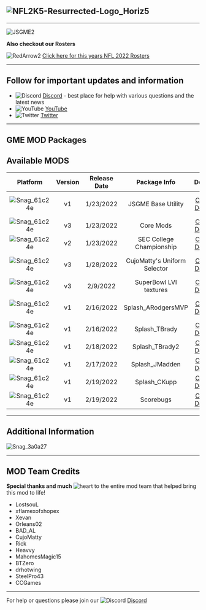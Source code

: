 ## ![NFL2K5-Resurrected-Logo_Horiz5](https://user-images.githubusercontent.com/69597675/125652934-6b21a6c3-e700-4709-8e10-01deb62d37f7.png)
-----
![JSGME2](https://user-images.githubusercontent.com/69597675/150686433-45b93b85-861a-4035-8ea3-6f429a52f736.jpg)

**Also checkout our Rosters**

![RedArrow2](https://user-images.githubusercontent.com/69597675/125669440-bcf4c873-527c-4524-9426-9488c71fbbde.png)
[Click here for this years NFL 2022 Rosters](https://github.com/lostsoul63b/NFL2K5-Resurrected/blob/main/PCSX2/notes/NFL2022Ratings.md)

---------
## Follow for important updates and information
* ![Discord](https://user-images.githubusercontent.com/69597675/124640725-d1e88980-de5b-11eb-926d-ec5f55b19a62.png) [Discord](https://discord.gg/sBVXzYb) - best place for help with various questions and the latest news
* ![YouTube](https://user-images.githubusercontent.com/69597675/124641345-9b5f3e80-de5c-11eb-80e3-4dc5fabc4137.png) [YouTube](https://www.youtube.com/lostsoul63b)
* ![Twitter](https://user-images.githubusercontent.com/69597675/124641220-71a61780-de5c-11eb-8bd9-0c8c3ad46949.png) [Twitter](https://twitter.com/blostsou)

---------
## GME MOD Packages

## Available MODS
| Platform | Version | Release Date | Package Info | Download | Updated | Tutorial |
| :-------------: | :-------------: | :-------------: | :-------------: | :-------------: | :-------------: | :-------------: |
| ![Snag_61c24e](https://user-images.githubusercontent.com/69597675/150687521-fa2844f5-8343-443d-b9cc-24aebc94182a.png) | v1 | 1/23/2022 | JSGME Base Utility | [Click-to-Download](https://www.mediafire.com/file/2ejkgnj5r5nb4hc/JSGME.zip/file) | | [Click-to-Watch](https://youtu.be/fbtyutCBXqM) |
| ![Snag_61c24e](https://user-images.githubusercontent.com/69597675/150687521-fa2844f5-8343-443d-b9cc-24aebc94182a.png) | v3 | 1/23/2022 | Core Mods | [Click-to-Download](https://www.mediafire.com/file/z2dtoi37sidk9ky/CoreMODS.zip/file) | 2/19/2022 |  |
| ![Snag_61c24e](https://user-images.githubusercontent.com/69597675/150687521-fa2844f5-8343-443d-b9cc-24aebc94182a.png) | v2 | 1/23/2022 | SEC College Championship | [Click-to-Download](https://www.mediafire.com/file/0usaf01n50itpnm/SEC_Georgia_Alabama.zip/file) | 2/13/2022 |  |
| ![Snag_61c24e](https://user-images.githubusercontent.com/69597675/150687521-fa2844f5-8343-443d-b9cc-24aebc94182a.png) | v3 | 1/28/2022 | CujoMatty's Uniform Selector | [Click-to-Download](https://www.mediafire.com/file/gob9s45xwjoki5y/NFL_2K5_Uniform_Selector.zip/file) | 2/18/2022 | [Click-to-Watch](https://www.youtube.com/watch?v=tiyiHYigPeU)  |
| ![Snag_61c24e](https://user-images.githubusercontent.com/69597675/150687521-fa2844f5-8343-443d-b9cc-24aebc94182a.png) | v3 | 2/9/2022 | SuperBowl LVI textures | [Click-to-Download](https://www.mediafire.com/file/nwg0ec2ioyiab4x/SuperBowlLVI.zip/file) | 2/15/2022 |  |
| ![Snag_61c24e](https://user-images.githubusercontent.com/69597675/150687521-fa2844f5-8343-443d-b9cc-24aebc94182a.png) | v1 | 2/16/2022 | Splash_ARodgersMVP | [Click-to-Download](https://www.mediafire.com/file/exq85n9l10zguoz/Splash_ARodgersMVP.zip/file) |  | [Click-to-Watch](https://youtu.be/zxBPW7cwm04) |
| ![Snag_61c24e](https://user-images.githubusercontent.com/69597675/150687521-fa2844f5-8343-443d-b9cc-24aebc94182a.png) | v1 | 2/16/2022 | Splash_TBrady | [Click-to-Download](https://www.mediafire.com/file/tqqm1q57gq7juf2/Splash_TBrady.zip/file) |  |  |
| ![Snag_61c24e](https://user-images.githubusercontent.com/69597675/150687521-fa2844f5-8343-443d-b9cc-24aebc94182a.png) | v1 | 2/18/2022 | Splash_TBrady2 | [Click-to-Download](https://www.mediafire.com/file/rwgru7eum5uovfo/Splash_TBrady2.zip/file) |  |  |
| ![Snag_61c24e](https://user-images.githubusercontent.com/69597675/150687521-fa2844f5-8343-443d-b9cc-24aebc94182a.png) | v1 | 2/17/2022 | Splash_JMadden | [Click-to-Download](https://www.mediafire.com/file/0tsmxbhddld3752/Splash_JMadden.zip/file) |  |  |
| ![Snag_61c24e](https://user-images.githubusercontent.com/69597675/150687521-fa2844f5-8343-443d-b9cc-24aebc94182a.png) | v1 | 2/19/2022 | Splash_CKupp | [Click-to-Download](https://www.mediafire.com/file/nj9rj3nqwzykajz/Splash_CKupp.zip/file) |  |  |
| ![Snag_61c24e](https://user-images.githubusercontent.com/69597675/150687521-fa2844f5-8343-443d-b9cc-24aebc94182a.png) | v1 | 2/19/2022 | Scorebugs | [Click-to-Download](https://www.mediafire.com/file/vafs8zx46ff4j8n/Scorebug.zip/file) |  |  |

---------
## Additional Information
![Snag_3a0a27](https://user-images.githubusercontent.com/69597675/153773566-2fd6c293-4c25-4b92-b953-57a5d643eaed.png)

---------
## MOD Team Credits
**Special thanks and much** ![heart](https://user-images.githubusercontent.com/69597675/125808838-b20315aa-b53f-41a2-b31a-691d685fb1df.png) to the entire mod team that helped bring this mod to life!
* LostsouL
* xflamexofxhopex
* Xevan
* Orleans02
* BAD_AL
* CujoMatty
* Rick
* Heavvy
* MahomesMagic15
* BTZero
* drhotwing
* SteelPro43
* CCGames

---------
For help or questions please join our ![Discord](https://user-images.githubusercontent.com/69597675/124640725-d1e88980-de5b-11eb-926d-ec5f55b19a62.png) [Discord](https://discord.gg/sBVXzYb)

